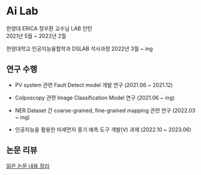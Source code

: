 # Ai Lab
한양대 ERICA 정우환 교수님 LAB 인턴    
2021년 5월 ~ 2022년 2월

한양대학교 인공지능융합학과 DSLAB 석사과정
2022년 3월 ~ ing

## 연구 수행
- PV system 관련 Fault Detect model 개발 연구 (2021.06 ~ 2021.12)

- Colposcopy 관련 Image Classification Model 연구 (2021.06 ~ ing)

- NER Dataset 간 coarse-grained, fine-grained mapping 관련 연구 (2022.03 ~ ing)

- 인공지능을 활용한 미세먼지 중기 예측 도구 개발(V) 과제 (2022.10 ~ 2023.06)

## 논문 리뷰 
[읽은 논문 내용 정리](https://wirehaired-rainforest-02c.notion.site/4f043732b7544b95aa325daf6453b6c7?v=714fb27436b14cb9964a82a9d025eee3)

